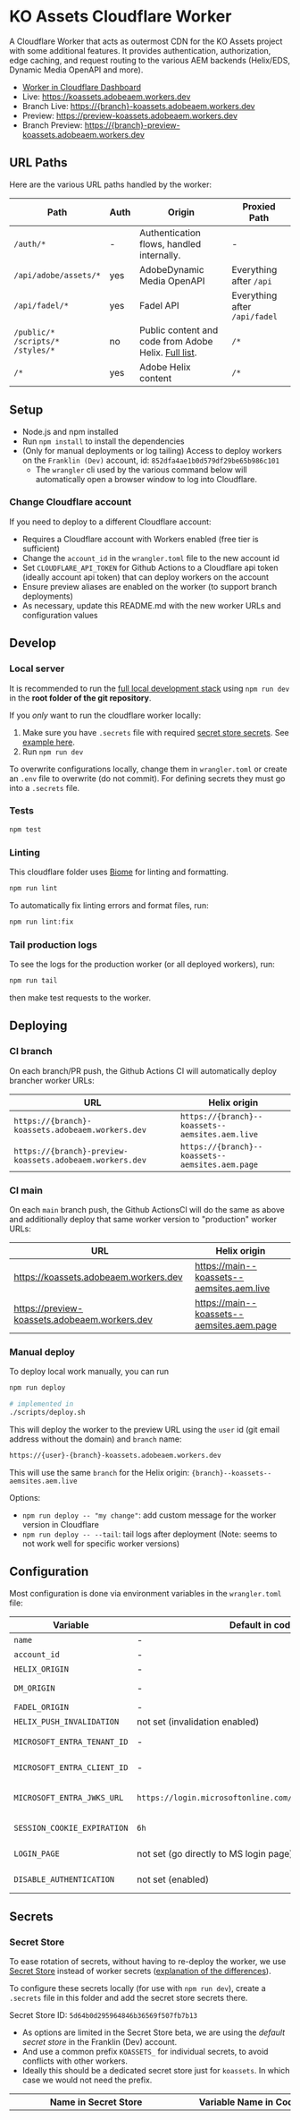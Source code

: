 # KO Assets Cloudflare Worker

A Cloudflare Worker that acts as outermost CDN for the KO Assets project with some additional features. It provides authentication, authorization, edge caching, and request routing to the various AEM backends (Helix/EDS, Dynamic Media OpenAPI and more).

- [Worker in Cloudflare Dashboard](https://dash.cloudflare.com/852dfa4ae1b0d579df29be65b986c101/workers/services/view/koassets/production/metrics)
- Live: https://koassets.adobeaem.workers.dev
- Branch Live: <https://{branch}-koassets.adobeaem.workers.dev>
- Preview: https://preview-koassets.adobeaem.workers.dev
- Branch Preview: <https://{branch}-preview-koassets.adobeaem.workers.dev>

## URL Paths

Here are the various URL paths handled by the worker:

| Path | Auth | Origin | Proxied Path |
|------|------|--------|--------------|
| `/auth/*` | - | Authentication flows, handled internally. | - |
| `/api/adobe/assets/*` | yes | AdobeDynamic Media OpenAPI | Everything after `/api` |
| `/api/fadel/*` | yes | Fadel API | Everything after `/api/fadel` |
| `/public/*`<br>`/scripts/*`<br>`/styles/*` | no | Public content and code from Adobe Helix. [Full list](src/index.js#L44). | `/*` |
| `/*` | yes | Adobe Helix content | `/*` |


## Setup

- Node.js and npm installed
- Run `npm install` to install the dependencies
- (Only for manual deployments or log tailing) Access to deploy workers on the `Franklin (Dev)` account, id: `852dfa4ae1b0d579df29be65b986c101`
  - The `wrangler` cli used by the various command below will automatically open a browser window to log into Cloudflare.

### Change Cloudflare account

If you need to deploy to a different Cloudflare account:

- Requires a Cloudflare account with Workers enabled (free tier is sufficient)
- Change the `account_id` in the `wrangler.toml` file to the new account id
- Set `CLOUDFLARE_API_TOKEN` for Github Actions to a Cloudflare api token (ideally account api token) that can deploy workers on the account
- Ensure preview aliases are enabled on the worker (to support branch deployments)
- As necessary, update this README.md with the new worker URLs and configuration values


## Develop

### Local server

It is recommended to run the [full local development stack](../README.md#local-development) using `npm run dev` in the **root folder of the git repository**.

If you _only_ want to run the cloudflare worker locally:

1. Make sure you have `.secrets` file with required [secret store secrets](#secret-store). See [example here](../README.md#local-development).
2. Run `npm run dev`

To overwrite configurations locally, change them in `wrangler.toml` or create an `.env` file to overwrite (do not commit).
For defining secrets they must go into a `.secrets` file.

### Tests

```bash
npm test
```

### Linting

This cloudflare folder uses [Biome](https://biomejs.dev/) for linting and formatting.

```bash
npm run lint
```

To automatically fix linting errors and format files, run:

```bash
npm run lint:fix
```

### Tail production logs

To see the logs for the production worker (or all deployed workers), run:

```bash
npm run tail
```

then make test requests to the worker.


## Deploying

### CI branch

On each branch/PR push, the Github Actions CI will automatically deploy brancher worker URLs:

| URL | Helix origin |
|-----|--------------|
| `https://{branch}-koassets.adobeaem.workers.dev` | `https://{branch}--koassets--aemsites.aem.live` |
| `https://{branch}-preview-koassets.adobeaem.workers.dev` | `https://{branch}--koassets--aemsites.aem.page` |


### CI main

On each `main` branch push, the Github ActionsCI will do the same as above and additionally deploy that same worker version to "production" worker URLs:


| URL | Helix origin |
|-----|--------------|
| https://koassets.adobeaem.workers.dev | https://main--koassets--aemsites.aem.live |
| https://preview-koassets.adobeaem.workers.dev | https://main--koassets--aemsites.aem.page |

### Manual deploy

To deploy local work manually, you can run

```bash
npm run deploy

# implemented in
./scripts/deploy.sh
```

This will deploy the worker to the preview URL using the `user` id (git email address without the domain) and `branch` name:

```bash
https://{user}-{branch}-koassets.adobeaem.workers.dev
```

This will use the same `branch` for the Helix origin: `{branch}--koassets--aemsites.aem.live`

Options:

- `npm run deploy -- "my change"`: add custom message for the worker version in Cloudflare
- `npm run deploy -- --tail`: tail logs after deployment (Note: seems to not work well for specific worker versions)


## Configuration

Most configuration is done via environment variables in the `wrangler.toml` file:

| Variable | Default in code | Description |
|----------|---------|-------------|
| `name` | - | Cloudflare worker name |
| `account_id` | - | Cloudflare account ID |
| `HELIX_ORIGIN` | - | AEM EDS origin server such as `https://*.aem.live` |
| `DM_ORIGIN` | - | AEM Content Hub/Dynamic Media environment URL such as `https://delivery-*.adobeaemcloud.com` |
| `FADEL_ORIGIN` | - | Fadel environment URL such as `https://test.fadelarc.net` |
| `HELIX_PUSH_INVALIDATION` | not set (invalidation enabled) | If set to `disabled`, disable push invalidation to the AEN EDS origin server. |
| `MICROSOFT_ENTRA_TENANT_ID` | - | Directory (tenant) ID from the app registration in [Microsoft Entra admin center](http://entra.microsoft.com). |
| `MICROSOFT_ENTRA_CLIENT_ID` | - | Application (client) ID from the app registration in [Microsoft Entra admin center](http://entra.microsoft.com). |
| `MICROSOFT_ENTRA_JWKS_URL` | `https://login.microsoftonline.com/common/discovery/keys` | The Microsoft Entra ID public keys URL. Get this from `https://login.microsoftonline.com/{MICROSOFT_ENTRA_TENANT_ID}/.well-known/openid-configuration` and json field `jwks_uri` |
| `SESSION_COOKIE_EXPIRATION` | `6h` | The expiration time for the session cookie. Example: `1h` for 1 hour, or `10m` for 10 minutes. [Format documentation](https://github.com/panva/jose/blob/main/docs/jwt/sign/classes/SignJWT.md#setexpirationtime) |
| `LOGIN_PAGE` | not set (go directly to MS login page) | The page to redirect to if the user is not authenticated. If not set, this will automatically go to the Microsoft login page. |
| `DISABLE_AUTHENTICATION` | not set (enabled) | If set to `true`, disable authentication entirely. WARNING: be careful with this! |

## Secrets

### Secret Store

To ease rotation of secrets, without having to re-deploy the worker, we use [Secret Store](https://developers.cloudflare.com/secrets-store/) instead of worker secrets ([explanation of the differences](https://github.com/cloudflare/workers-sdk/issues/10585#issuecomment-3271987962)).

To configure these secrets locally (for use with `npm run dev`), create a `.secrets` file in this folder and add the secret store secrets there.

Secret Store ID: `5d64b0d295964846b36569f507fb7b13`

* As options are limited in the Secret Store beta, we are using the _default secret store_ in the Franklin (Dev) account.
* And use a common prefix `KOASSETS_` for individual secrets, to avoid conflicts with other workers.
* Ideally this should be a dedicated secret store just for `koassets`. In which case we would not need the prefix.

| Name in Secret Store | Variable Name in Code | Description | Rotation |
|----------------------|-----------------------|-------------|----------|
| `KOASSETS_COOKIE_SECRET` | `COOKIE_SECRET` | Secret used to sign the session cookie. Must be a cryptographically secure random string of characters, base64 encoded, 32 bytes or more. | TODO: weekly? need to implement 2 secrets for rotation.<br><br>Manually rotate by generating new secretvalue using `openssl rand -base64 32` and updating secret store. Note: will currently immediately end all existing sessions. |
| `KOASSETS_DM_CLIENT_ID` | `DM_CLIENT_ID` | Client ID for the DM IMS technical account used to access `DM_ORIGIN`. From [Adobe developer console](http://developer.adobe.com/console) project with access to the right delivery environment and DM API access. | Only changed if the DM IMS technical account is changed. |
| `KOASSETS_DM_ACCESS_TOKEN` | `DM_ACCESS_TOKEN` | Access token from the DM IMS technical account used to access `DM_ORIGIN`. Valid 24 hours. | Automatically rotated every 6 hours using the [rotate-dm-token.yaml](../.github/workflows/rotate-dm-token.yaml) Github Action. Created using `DM_CLIENT_ID` and `DM_CLIENT_SECRET`.<br><br>Manually rotate by running<br><br>```./scripts/create-ims-token.sh $DM_CLIENT_ID $DM_CLIENT_SECRET "AdobeID,openid"```<br><br> and updating in secret store. |
| `KOASSETS_HELIX_ORIGIN_AUTHENTICATION` | `HELIX_ORIGIN_AUTHENTICATION` | AEM EDS authentication token. **NOT ENABLED YET.** | TODO: possible using Helix admin APIs? |
| `KOASSETS_FADEL_USER` | `FADEL_USER` | Fadel API username/email. | Only manually from Fadel |
| `KOASSETS_FADEL_PASSWORD` | `FADEL_PASSWORD` | Fadel API password. | Only manually from Fadel |


### CI secrets

These secrets need to be configured in the CI (Github Actions) and are used for deployment and secret rotation workflows.

| Variable | Description |
|----------|-------------|
| `CLOUDFLARE_API_TOKEN` | Cloudflare API token used to deploy workers and rotate secrets via [Github Actions](../.github/workflows/). |
| `DM_CLIENT_ID` | Client ID for the DM IMS technical account used to access `DM_ORIGIN`.  From [Adobe developer console](http://developer.adobe.com/console) project with access to the right delivery environment and DM API access. |
| `DM_CLIENT_SECRET` | Client secret for the DM IMS technical account used to access `DM_ORIGIN`.  From [Adobe developer console](http://developer.adobe.com/console) project with access to the right delivery environment and DM API access. |


### CI variables

These variables need to be configured in the Github actions variables on the repository:

| Variable | Description |
|----------|-------------|
| `CLOUDFLARE_SECRET_STORE_ID` | Cloudflare [secret store](#secret-store) ID which holds the secrets. |

## Cloudflare KV namespaces

This worker uses the following [Cloudflare KV](https://developers.cloudflare.com/kv/) namespaces:

| Namespace ID | Binding | Description |
|--------------|---------|-------------|
| `koassets-auth-tokens` | `env.AUTH_TOKENS` | Stores authentication tokens for various origins. |